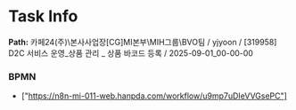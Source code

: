 # Task Info

**Path:** 카페24(주)\본사사업장\[CG]MI본부\MIH그룹\BVO팀 / yjyoon / [319958] D2C 서비스 운영_상품 관리 _ 상품 바코드 등록 / 2025-09-01_00-00-00

### BPMN
- ["https://n8n-mi-011-web.hanpda.com/workflow/u9mp7uDIeVVGsePC"]

